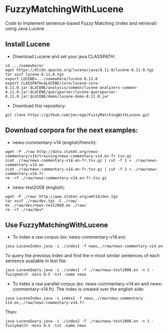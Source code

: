 # FuzzyMatchingWithLucene
Code to implement sentence-based Fuzzy Matching (index and retrieval) using Java Lucene

## Install Lucene
* Download Lucene and set your java CLASSPATH:
```
cd .../somewhere/
wget https://dlcdn.apache.org/lucene/java/8.11.0/lucene-8.11.0.tgz
tar xvzf lucene-8.11.0.tgz
export LUCENE=.../somewhere/lucene-8.11.0
export CLASSPATH=$LUCENE/core/lucene-core-8.11.0.jar:$LUCENE/analysis/common/lucene-analyzers-common-8.11.0.jar:$LUCENE/queryparser/lucene-queryparser-8.11.0.jar:$LUCENE/demo/lucene-demo-8.11.0.jar
```
* Download this repository:
```
git clone https://github.com/jmcrego/FuzzyMatchingWithLucene.git
```

## Download corpora for the next examples:
* news-commentary-v14 (english/french):
```
wget -P ./raw http://data.statmt.org/news-commentary/v14/training/news-commentary-v14.en-fr.tsv.gz
zcat ./raw/news-commentary-v14.en-fr.tsv.gz | cut -f 1 > ./raw/news-commentary-v14.en
zcat ./raw/news-commentary-v14.en-fr.tsv.gz | cut -f 2 > ./raw/news-commentary-v14.fr
rm -rf ./raw/news-commentary-v14.en-fr.tsv.gz
```
* news-test2008 (english):
```
wget -P ./raw/ http://www.statmt.org/wmt14/dev.tgz
tar xvzf ./raw/dev.tgz -C ./raw/
mv ./raw/dev/news-test2008.en ./raw/
rm -rf ./raw/dev*
```
## Use FuzzyMatchingWithLucene
* To index a raw corpus (ex: news-commentary-v14.en):
```
java LuceneIndex.java -i ./index1 -f news,./raw/news-commentary-v14.en
```
To query the previous index and find the n-most similar sentences of each sentence available in test file:
```
java LuceneQuery.java -i ./index1 -f ./raw/news-test2008.en -n 1 -fuzzymatch -mins 0.5 -txt -name news
```
* To index a raw parallel corpus (ex: news-commentary-v14.en and news-commentary-v14.fr). The index is created over the english side:
```
java LuceneIndex.java -i index2 -f news,./raw/news-commentary-v14.en,./raw/news-commentary-v14.fr
```
Then:
```
java LuceneQuery.java -i ./index2 -f ./raw/news-test2008.en -n 1 -fuzzymatch -mins 0.5 -txt -name news
```
